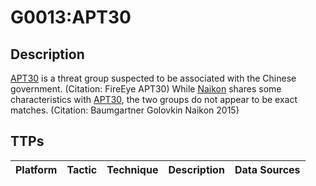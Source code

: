 # G0013:APT30

## Description

[APT30](https://attack.mitre.org/groups/G0013) is a threat group suspected to be associated with the Chinese government. (Citation: FireEye APT30) While [Naikon](https://attack.mitre.org/groups/G0019) shares some characteristics with [APT30](https://attack.mitre.org/groups/G0013), the two groups do not appear to be exact matches. (Citation: Baumgartner Golovkin Naikon 2015)

## TTPs

|Platform|Tactic|Technique|Description|Data Sources|
|---|---|---|---|---|

